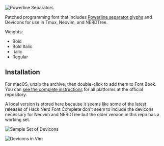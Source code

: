 ![Powerline Separators](https://camo.githubusercontent.com/3c3a1717e42f17651f688ecc19f87e7433275098/68747470733a2f2f7261772e6769746875622e636f6d2f706f7765726c696e652f706f7765726c696e652f646576656c6f702f646f63732f736f757263652f5f7374617469632f696d672f706c2d6d6f64652d6e6f726d616c2e706e67)

Patched programming font that includes [Powerline separator glyphs](https://github.com/microsoft/cascadia-code/issues/10#issue-481430946) and Devicons for use in Tmux, Neovim, and NERDTree.

Weights:

- Bold
- Bold Italic
- Italic
- Regular

## Installation

For macOS, unzip the archive, then double-click to add them to Font Book. You can [see the complete instructions](https://github.com/ryanoasis/nerd-fonts/tree/master/patched-fonts/Hack#quick-installation) for all platforms at the official repository.

A local version is stored here because it seems like some of the latest releases of Hack Nerd Font Complete don't seem to include the devicons necessary for Neovim and NERDTree but the older version in this repo has a working set.

![Sample Set of Devicons](https://vorillaz.github.io/devicons/img/ogimage.png)


![Devicons in Vim](https://raw.githubusercontent.com/wiki/ryanoasis/vim-devicons/screenshots/v0.10.x/overall-screenshot.png)
